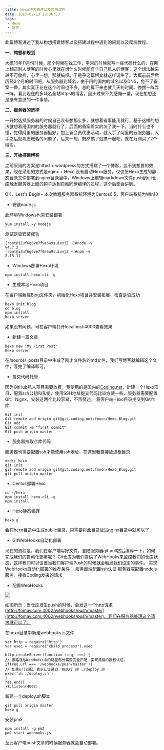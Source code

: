 ```yaml
---
title: Hexo博客搭建以及爬坑过程
date: 2017-02-13 19:36:53
tags:
 - Hexo
 - 博客
---
```


此篇博客讲述了我从构想搭建博客以及搭建过程中遇到的问题以及爬坑教程..


**一、构想和规划**

大概16年11月份时候，那个时候在找工作，平常的时候就写一些代码什么的，在网上翻录别人博客的时候心里就在想什么时候能有个自己私人的博客，这个想法越来越不可收拾，心里一想，那就搞呗。于是乎这篇博文就这样诞生了。大概前前后后历经3个月的时间吧，从服务器到域名，由于用的国内的域名以及DNS，免不了备案一番，其实真正花在这个时间也不多，总的算下来也就几天的时间。停摆一阵弄一阵，看到现在的多域名全站https的博客，回头过来不免感慨一番，现在想想还是挺有意思的一件事情。

<!-- more -->

**二、服务器的选择**

一开始选择服务器的时候自己没有想那么多，就想着省事能用就行，基于这样的想法就想着用国内的服务器就行了，后面的备案着实的坑了我一下。当时什么也不懂，觉得阿里的服务器挺好，加上新会员优惠活动，就入手了阿里的云服务器。入手之后就考虑域名的问题了，后来一想，既然搞了就搞一起吧，就在万网买了2个域名。

**三、开始搭建博客**

之前采用的方案是httpd + wordpress的方式搭建了一个博客，达不到想要的效果，现在采用的方式是nginx + Hexo 没有启动Hexo服务，仅仅把Hexo生成的静态目录文件部署到nginx目录当中，Windows上编辑markdown文件push到git仓库触发服务器上面的钩子达到自动同步编译的过程，这个后面会讲到。

OK，Lest's Begin~ 本次教程服务器系统环境为Centos6.5，客户端系统为Win10

- 安装node.js

此环境Windows也需安装部署

```
yum install -y nodejs

```

测试是否安装成功
```
[root@iZuf6g6ve7f9a6w9suivvjZ ~]#node -v
v4.7.2
[root@iZuf6g6ve7f9a6w9suivvjZ ~]#npm -v
2.15.11

```

- Windows部署Hexo环境
```
npm install hexo-cli -g

```

- 生成本地Hexo项目

在客户端新建Blog文件夹，初始化Hexo项目并安装拓展，检查是否成功
```
hexo init blog
cd blog
npm install
hexo server
```

如果没有问题，可在客户端打开localhost:4000查看效果

- 新建一篇文章
```
hexo new "My First Post"
hexo server
```

在/source/_posts目录中生成了刚才文件名的md文件，我们写博客就编辑这个文件，写完了编译即可。

- 提交代码托管

因为GitHub私人项目需要收费，我使用的是国内的[Coding.net](https://coding.net)，新建一个Hexo项目，配置ssh公钥和私钥，使用SSH地址提交代码比较方便一些，服务器需要配置Git，Nignx，安装这两个比较容易，不再赘述。
将客户端Hexo目录提交到Git仓库
```
Git init
Git remote add origin git@git.coding.net:fmwcn/Hexo_Blog.git
Git add .
Git commit -m "first commit"
Git push origin master
```

- 服务器拉取仓库代码

服务器也需要配置ssh才能使用ssh地址，在这里我直接放进根目录
```
mkdir hexo
git init
git remote add origin git@git.coding.net:fmwcn/Hexo_Blog.git
git pull origin master
```
- Centos部署Hexo
```
cd ~/hexo
npm install hexo-cli -g
npm install
```
- Hexo静态编译
```
hexo g
```

会在hexo目录中生成public目录，只需要将此目录放进nginx目录中就可以了

- GitWebHooks自动化部署

现在的流程是，我们在客户端写好文件，登陆服务器git pull然后编译一下，如何完成我们的自动化部署呢？
Git仓库为我们提供了WebHooks来监控我们的仓库状态，这样我们可以设置当我们客户端Push的时候就会触发我们设定的事件。
实现WebHooks自动化部署的推荐条件：
服务器端配置ssh认证
服务器端配置nodejs服务，接收Coding发来的请求

- 配置WebHooks

![](https://dev.tencent.com/u/fomav/p/Hexo_Res/git/raw/master/20170213211059.png)

如图所示：当仓库发生push的时候，会发送一个http请求[http://fomav.com:4002/webhooks/push/master](http://fomav.com:4002/webhooks/push/master)，我们在服务器处理这个请求就可以了。

在hexo目录中新建webhooks.js文件
```
var http = require('http')
var exec = require('child_process').exec

http.createServer(function (req, res) {
// 该路径与WebHooks中的路径部分需要完全匹配，实现简易的授权认证。
if(req.url === '/webhooks/push/master'){
// 如果url匹配，表示认证通过，则执行 sh ./deploy.sh
exec('sh ./deploy.sh')
}
res.end()
}).listen(4002)

```
新建一个deploy.sh脚本
```
git pull origin master
hexo g
```

安装pm2
```
npm install -g pm2
pm2 start webhooks.js
```

至此客户端push文章的时候服务器就会自动部署。
